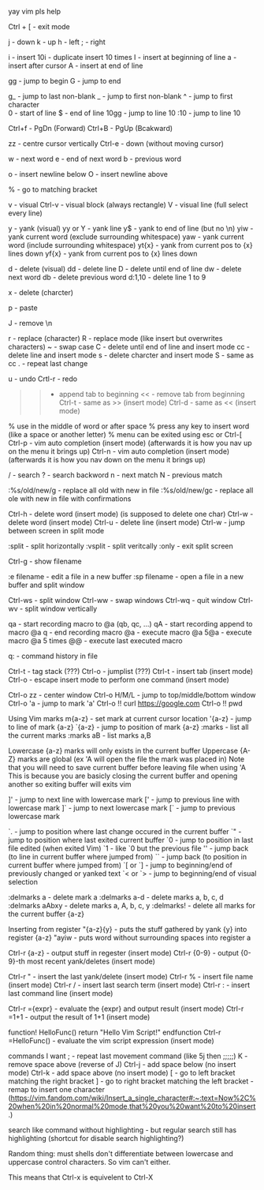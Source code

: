 yay vim pls help

Ctrl + [ - exit mode

j - down
k - up
h - left
; - right

i - insert
10i - duplicate insert 10 times
I - insert at beginning of line
a - insert after cursor
A - insert at end of line

gg - jump to begin
G - jump to end

g_ - jump to last non-blank
_ - jump to first non-blank
^ - jump to first character			
0 - start of line
$ - end of line
10gg - jump to line 10
:10 - jump to line 10

Ctrl+f - PgDn (Forward)
Ctrl+B - PgUp (Bcakward)

zz - centre cursor vertically
Ctrl-e - down (without moving cursor)

w - next word
e - end of next word
b - previous word

o - insert newline below
O - insert newline above

% - go to matching bracket

v - visual
Ctrl-v - visual block (always rectangle)
V - visual line (full select every line)

y - yank (visual)
yy or Y - yank line
y$ - yank to end of line (but no \n)
yiw - yank current word (exclude surrounding whitespace)
yaw - yank current word (include surrounding whitespace)
yt{x} - yank from current pos to {x} lines down
yf{x} - yank from current pos to {x} lines down

d - delete (visual)
dd - delete line
D - delete until end of line
dw - delete next word
db - delete previous word
d:1,10 - delete line 1 to 9

x - delete (charcter)

p - paste

J - remove \n

r - replace (character)
R - replace mode (like insert but overwrites characters)
~ - swap case
C - delete until end of line and insert mode
cc - delete line and insert mode
s - delete charcter and insert mode
S - same as cc
. - repeat last change

u - undo
Crtl-r - redo

>> - append tab to beginning
<< - remove tab from beginning
Ctrl-t - same as >> (insert mode)
Ctrl-d - same as << (insert mode)

% use in the middle of word or after space
% press any key to insert word (like a space or another letter)
% menu can be exited using esc or Ctrl-[
Ctrl-p - vim auto completion (insert mode) (afterwards it is how you nav up on the menu it brings up)
Ctrl-n - vim auto completion (insert mode) (afterwards it is how you nav down on the menu it brings up)

/ - search
? - search backword
n - next match
N - previous match

:%s/old/new/g - replace all old with new in file
:%s/old/new/gc - replace all ole with new in file with confirmations

Ctrl-h - delete word (insert mode) (is supposed to delete one char)
Ctrl-w - delete word (insert mode)
Ctrl-u - delete line (insert mode)
Ctrl-w - jump between screen in split mode

:split - split horizontally
:vsplit - split veritcally
:only - exit split screen

Ctrl-g - show filename

:e filename - edit a file in a new buffer
:sp filename - open a file in a new buffer and split window

Ctrl-ws - split window
Ctrl-ww - swap windows
Ctrl-wq - quit window
Ctrl-wv - split window vertically

qa - start recording macro to @a (qb, qc, ...)
qA - start recording append to macro @a
q - end recording macro
@a - execute macro @a
5@a - execute macro @a 5 times
@@ - execute last executed macro

q: - command history in file


Ctrl-t - tag stack (???)
Ctrl-o - jumplist (???)
Ctrl-t - insert tab (insert mode)
Ctrl-o - escape insert mode to perform one command (insert mode)

Ctrl-o zz - center window
Ctrl-o H/M/L - jump to top/middle/bottom window
Ctrl-o 'a - jump to mark 'a'
Ctrl-o !! curl https://google.com
Ctrl-o !! pwd


Using Vim marks
m{a-z} - set mark at current cursor location
'{a-z} - jump to line of mark {a-z}
\`{a-z} - jump to position of mark {a-z}
:marks - list all the current marks
:marks aB - list marks a,B

Lowercase {a-z} marks will only exists in the current buffer
Uppercase {A-Z} marks are global (ex 'A will open the file the mark was placed in)
Note that you will need to save current buffer before leaving file when using 'A
This is because you are basicly closing the current buffer and opening another
so exiting buffer will exits vim 

]' - jump to next line with lowercase mark
[' - jump to previous line with lowercase mark
]\` - jump to next lowercase mark
[\` - jump to previous lowercase mark

\`. - jump to position where last change occured in the current buffer
\`" - jump to position where last exited current buffer
\`0 - jump to position in last file edited (when exited Vim)
\`1 - like \`0 but the previous file
'' - jump back (to line in current buffer where jumped from)
\`\` - jump back (to position in current buffer where jumped from)
\`[ or \`] - jump to beginning/end of previously changed or yanked text
\`< or \`> - jump to beginning/end of visual selection

:delmarks a - delete mark a
:delmarks a-d - delete marks a, b, c, d
:delmarks aAbxy - delete marks a, A, b, c, y
:delmarks! - delete all marks for the current buffer {a-z}



Inserting from register
"{a-z}{y} - puts the stuff gathered by yank {y} into register {a-z}
"ayiw - puts word without surrounding spaces into register a

Ctrl-r {a-z} - output stuff in regester (insert mode)
Ctrl-r {0-9} - output {0-9}-th most recent yank/deletes (insert mode)

Ctrl-r " - insert the last yank/delete (insert mode)
Ctrl-r % - insert file name (insert mode)
Ctrl-r / - insert last search term (insert mode)
Ctrl-r : - insert last command line (insert mode)

Ctrl-r ={expr} - evaluate the {expr} and output result (insert mode)
Ctrl-r =1+1 - output the result of 1+1 (insert mode)

function! HelloFunc()
	return "Hello Vim Script!"
endfunction
Ctrl-r =HelloFunc() - evaluate the vim script expression (insert mode)




commands I want
; - repeat last movement command (like 5j then ;;;;;)
K - remove space above (reverse of J)
Ctrl-j - add space below (no insert mode)
Ctrl-k - add space above (no insert mode)
[ - go to left bracket matching the right bracket
] - go to right bracket matching the left bracket
<Space> - remap to insert one character (https://vim.fandom.com/wiki/Insert_a_single_character#:~:text=Now%2C%20when%20in%20normal%20mode,that%20you%20want%20to%20insert.)

search like command without highlighting - but regular search still has highlighting (shortcut for disable search highlighting?)




Random thing: must shells don't differentiate between lowercase and uppercase control characters. So vim can't either.

This means that Ctrl-x is equivelent to Ctrl-X
